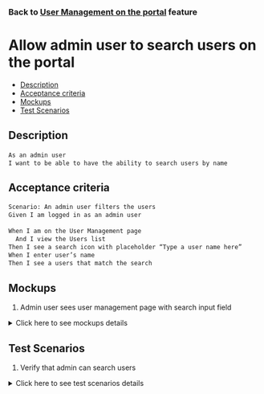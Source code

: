 ### Back to [User Management on the portal](../../) feature

# Allow admin user to search users on the portal

- [Description](#description)
- [Acceptance criteria](#acceptance-criteria)
- [Mockups](#mockups)
- [Test Scenarios](#test-scenarios)

## Description

    As an admin user
    I want to be able to have the ability to search users by name

## Acceptance criteria

    Scenario: An admin user filters the users
    Given I am logged in as an admin user
	
    When I am on the User Management page
      And I view the Users list
    Then I see a search icon with placeholder “Type a user name here”
    When I enter user’s name
    Then I see a users that match the search

## Mockups

1. Admin user sees user management page with search input field

<details>
  <summary>Click here to see mockups details</summary>

**1. Admin user sees user management page with search input field:**

![User management page with search input field](/products/sport_news_portal/web_application_features/user_management/images/user_management_page_with_search_input_field.png)

</details>

## Test Scenarios

1. Verify that admin can search users

<details>
  <summary>Click here to see test scenarios details</summary>

### **#1. Verify that admin can search users**

|#|Steps|Expected Result
------|-------|----------
|1|Go to Sport News site|
|2|Log in your admin account|
|3|Click on User Management menu item|
|4|Go to User Management page|
|5|Type the name of user in search icon with placeholder “Type a user name here”|The system displays users that match the search

</details>
